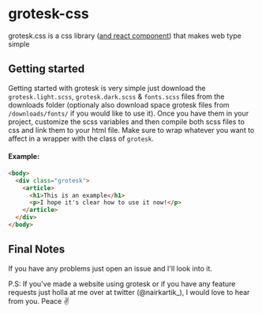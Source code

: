 # grotesk-css

grotesk.css is a css library ([and react component](https://github.com/kartiknair/grotesk)) that makes web type simple

## Getting started

Getting started with grotesk is very simple just download the `grotesk.light.scss`, `grotesk.dark.scss` & `fonts.scss` files from
the downloads folder (optionaly also download space grotesk files from `/downloads/fonts/` if you would like to use it). Once you have them in your project, customize the scss variables and then compile both scss files to css and link them to your html file. Make sure to wrap whatever you want to affect in a wrapper with the class of `grotesk`.

#### Example:

```html
<body>
  <div class="grotesk">
    <article>
      <h1>This is an example</h1>
      <p>I hope it's clear how to use it now!</p>
    </article>
  </div>
</body>
```

## Final Notes

If you have any problems just open an issue and I'll look into it.

P.S: If you've made a website using grotesk or if you have any feature requests just holla at me over at twitter (@nairkartik\_), I would love to hear from you. Peace :v:
